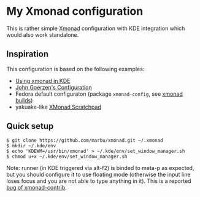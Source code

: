 # My Xmonad configuration

This is rather simple [Xmonad](http://www.haskell.org/haskellwiki/Xmonad)
configuration with KDE integration which would also work standalone.

## Inspiration

This configuration is based on the following examples:

 * [Using xmonad in KDE](http://www.haskell.org/haskellwiki/Xmonad/Using_xmonad_in_KDE)
 * [John Goerzen's Configuration](http://www.haskell.org/haskellwiki/Xmonad/Config_archive/John_Goerzen's_Configuration)
 * Fedora default configuraton (package `xmonad-config`, see [xmonad builds](http://koji.fedoraproject.org/koji/packageinfo?packageID=8370))
 * yakuake-like [XMonad Scratchpad](http://pbrisbin.com/posts/xmonad_scratchpad/)

## Quick setup

~~~
$ git clone https://github.com/marbu/xmonad.git ~/.xmonad
$ mkdir ~/.kde/env
$ echo 'KDEWM=/usr/bin/xmonad' > ~/.kde/env/set_window_manager.sh
$ chmod u+x ~/.kde/env/set_window_manager.sh
~~~

Note: runner (in KDE triggered via alt-f2) is binded to meta-p as expected,
but you should configure it to use floating mode (otherwise the input line
loses focus and you are not able to type anything in it). This is a reported
[bug of xmonad-contrib](http://code.google.com/p/xmonad/issues/detail?id=430).
